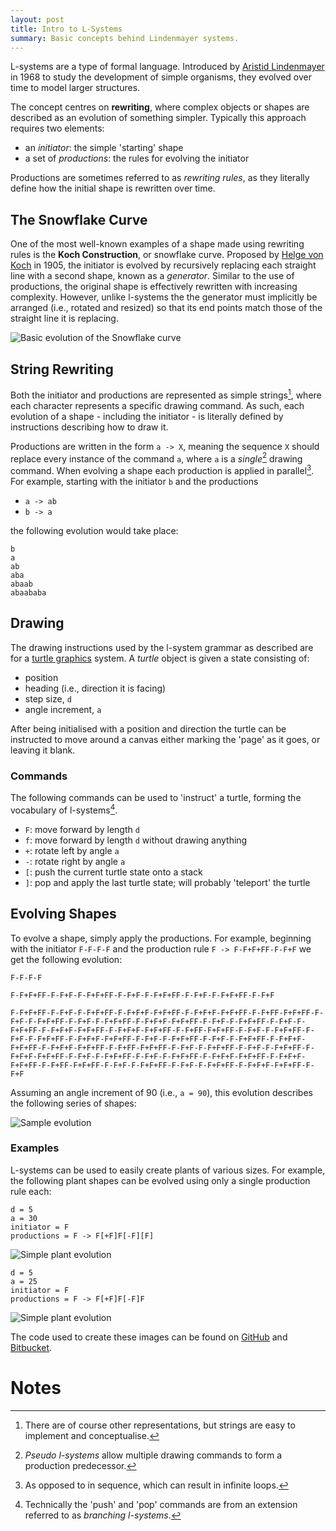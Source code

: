 ```yaml
---
layout: post
title: Intro to L-Systems
summary: Basic concepts behind Lindenmayer systems.
---
```


L-systems are a type of formal language.
Introduced by [Aristid Lindenmayer](http://en.wikipedia.org/wiki/Aristid_Lindenmayer) in 1968 to study the development of simple organisms, they evolved over time to model larger structures.

The concept centres on __rewriting__, where complex objects or shapes are described as an evolution of something simpler.
Typically this approach requires two elements:

* an _initiator_: the simple 'starting' shape
* a set of _productions_: the rules for evolving the initiator

Productions are sometimes referred to as _rewriting rules_, as they literally define how the initial shape is rewritten over time.

## The Snowflake Curve ##

One of the most well-known examples of a shape made using rewriting rules is the __Koch Construction__, or snowflake curve.
Proposed by [Helge von Koch](http://en.wikipedia.org/wiki/Helge_von_Koch) in 1905, the initiator is evolved by recursively replacing each straight line with a second shape, known as a _generator_.
Similar to the use of productions, the original shape is effectively rewritten with increasing complexity.
However, unlike l-systems the the generator must implicitly be arranged (i.e., rotated and resized) so that its end points match those of the straight line it is replacing.

![Basic evolution of the Snowflake curve]({{site.url}}/img/lsystems/koch_construction.png)

## String Rewriting ##

Both the initiator and productions are represented as simple strings[^1], where each character represents a specific drawing command.
As such, each evolution of a shape - including the initiator - is literally defined by instructions describing how to draw it.

Productions are written in the form `a -> X`, meaning the sequence `X` should replace every instance of the command `a`, where `a` is a _single_[^2] drawing command.
When evolving a shape each production is applied in parallel[^3].
For example, starting with the initiator `b` and the productions

* `a -> ab`
* `b -> a`

the following evolution would take place:

	b
	a
	ab
	aba
	abaab
	abaababa

## Drawing  ##

The drawing instructions used by the l-system grammar as described are for a [turtle graphics](http://en.wikipedia.org/wiki/Turtle_graphics) system.
A _turtle_ object is given a state consisting of:

* position
* heading (i.e., direction it is facing)
* step size, `d`
* angle increment, `a`

After being initialised with a position and direction the turtle can be instructed to move around a canvas either marking the 'page' as it goes, or leaving it blank.

### Commands ###

The following commands can be used to 'instruct' a turtle, forming the vocabulary of l-systems[^4].

* `F`: move forward by length `d`
* `f`: move forward by length `d` without drawing anything
* `+`: rotate left by angle `a`
* `-`: rotate right by angle `a`
* `[`: push the current turtle state onto a stack
* `]`: pop and apply the last turtle state; will probably 'teleport' the turtle

## Evolving Shapes ##

<!-- applying production rules; choosing between multiple production rules  -->
To evolve a shape, simply apply the productions.
For example, beginning with the initiator `F-F-F-F` and the production rule `F -> F-F+F+FF-F-F+F` we get the following evolution:

	F-F-F-F

	F-F+F+FF-F-F+F-F-F+F+FF-F-F+F-F-F+F+FF-F-F+F-F-F+F+FF-F-F+F

	F-F+F+FF-F-F+F-F-F+F+FF-F-F+F+F-F+F+FF-F-F+F+F-F+F+FF-F-F+FF-F+F+FF-F-F+F-F-F+F+FF-F-F+F-F-F+F+FF-F-F+F+F-F+F+FF-F-F+F-F-F+F+FF-F-F+F-F-F+F+FF-F-F+F+F-F+F+FF-F-F+F+F-F+F+FF-F-F+FF-F+F+FF-F-F+F-F-F+F+FF-F-F+F-F-F+F+FF-F-F+F+F-F+F+FF-F-F+F-F-F+F+FF-F-F+F-F-F+F+FF-F-F+F+F-F+F+FF-F-F+F+F-F+F+FF-F-F+FF-F+F+FF-F-F+F-F-F+F+FF-F-F+F-F-F+F+FF-F-F+F+F-F+F+FF-F-F+F-F-F+F+FF-F-F+F-F-F+F+FF-F-F+F+F-F+F+FF-F-F+F+F-F+F+FF-F-F+FF-F+F+FF-F-F+F-F-F+F+FF-F-F+F-F-F+F+FF-F-F+F+F-F+F+FF-F-F+F

Assuming an angle increment of 90 (i.e., `a = 90`), this evolution describes the following series of shapes:

![Sample evolution]({{site.url}}/img/lsystems/simple_evolution.png)

### Examples ###

L-systems can be used to easily create plants of various sizes.
For example, the following plant shapes can be evolved using only a single production rule each:

	d = 5
	a = 30
	initiator = F
	productions = F -> F[+F]F[-F][F]

![Simple plant evolution]({{site.url}}/img/lsystems/plant_evolution_1.png)

	d = 5
	a = 25
	initiator = F
	productions = F -> F[+F]F[-F]F

![Simple plant evolution]({{site.url}}/img/lsystems/plant_evolution_2.png)

The code used to create these images can be found on [GitHub](https://github.com/charlottepierce/lsystems) and [Bitbucket](https://bitbucket.org/charlottepierce/lsystems).

# Notes #

[^1]: There are of course other representations, but strings are easy to implement and conceptualise.
[^2]: _Pseudo l-systems_ allow multiple drawing commands to form a production predecessor.
[^3]: As opposed to in sequence, which can result in infinite loops.
[^4]: Technically the 'push' and 'pop' commands are from an extension referred to as _branching l-systems_.


